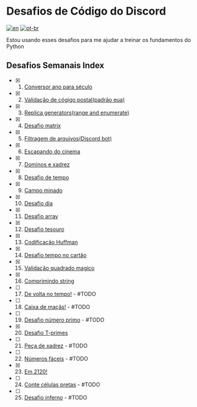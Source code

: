 # Desafios de Código do Discord
[![en](https://img.shields.io/badge/lang-en-red.svg)](README.en.md)
[![pt-br](https://img.shields.io/badge/lang-pt--br-green.svg)](README.md)

Estou usando esses desafios para me ajudar a treinar os fundamentos do Python

## Desafios Semanais Index

- [x] 1. [Conversor ano para século](weekly-challenges/chall-001)
- [x] 2. [Validação de cógigo postal(padrão eua)](weekly-challenges/chall-002)
- [x] 3. [Replica generators(range and enumerate)](weekly-challenges/chall-003)
- [x] 4. [Desafio matrix](weekly-challenges/chall-004)
- [x] 5. [Filtragem de arquivos(Discord bot)](weekly-challenges/chall-005)
- [x] 6. [Escapando do cinema](weekly-challenges/chall-006)
- [x] 7. [Dominos e xadrez](weekly-challenges/chall-007)
- [x] 8. [Desafio de tempo](weekly-challenges/chall-008)
- [x] 9. [Campo minado](weekly-challenges/chall-009)
- [x] 10. [Desafio dia](weekly-challenges/chall-010)
- [x] 11. [Desafio array](weekly-challenges/chall-011)
- [x] 12. [Desafio tesouro](weekly-challenges/chall-012)
- [x] 13. [Codificação Huffman](weekly-challenges/chall-013)
- [x] 14. [Desafio tempo no cartão](weekly-challenges/chall-014)
- [x] 15. [Validação quadrado magico](weekly-challenges/chall-015)
- [x] 16. [Comprimindo string](weekly-challenges/chall-016)
- [ ] 17. [De volta no tempo!](weekly-challenges/chall-017) - #TODO
- [ ] 18. [Caixa de maçãs!](weekly-challenges/chall-018) - #TODO
- [ ] 19. [Desafio número primo](weekly-challenges/chall-019) - #TODO
- [x] 20. [Desafio T-primes](weekly-challenges/chall-020)
- [ ] 21. [Peça de xadrez](weekly-challenges/chall-021) - #TODO
- [ ] 22. [Números fáceis](weekly-challenges/chall-022) - #TODO
- [x] 23. [Em 2120!](weekly-challenges/chall-023)
- [ ] 24. [Conte células pretas](weekly-challenges/chall-024) - #TODO
- [ ] 25. [Desafio inferno](weekly-challenges/chall-025) - #TODO

